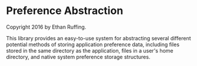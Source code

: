 Preference Abstraction
======================
Copyright 2016 by Ethan Ruffing.

This library provides an easy-to-use system for abstracting several different
potential methods of storing application preference data, including files stored
in the same directory as the application, files in a user's home directory, and
native system preference storage structures.
